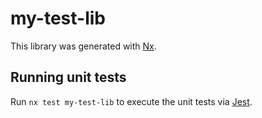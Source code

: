 # my-test-lib

This library was generated with [Nx](https://nx.dev).

## Running unit tests

Run `nx test my-test-lib` to execute the unit tests via [Jest](https://jestjs.io).
